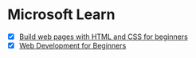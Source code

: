# Microsoft Learn

- [x] [Build web pages with HTML and CSS for beginners](https://learn.microsoft.com/en-us/training/paths/build-web-pages-html-css-for-beginners/)
- [x] [Web Development for Beginners](https://learn.microsoft.com/en-us/training/paths/web-development-101/) 

